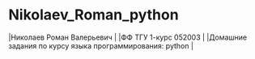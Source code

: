 # Nikolaev_Roman_python
|Николаев Роман Валерьевич |
|ФФ ТГУ 1-курс 052003 |
|Домашние задания по курсу языка программирования: python |
